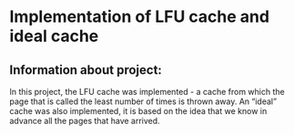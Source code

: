 # Implementation of LFU cache and ideal cache
## Information about project:
In this project, the LFU cache was implemented - a cache from which the page that is called the least number of times is thrown away. An “ideal” cache was also implemented, it is based on the idea that we know in advance all the pages that have arrived.
